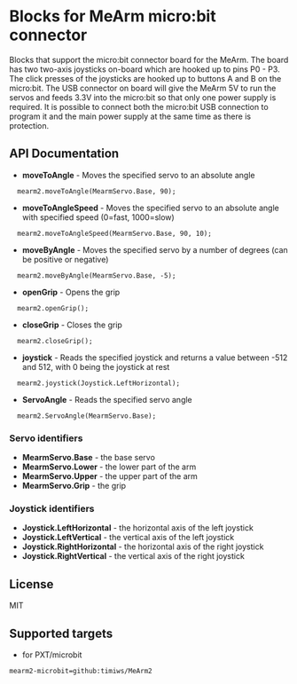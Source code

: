 Blocks for MeArm micro:bit connector
====================================

Blocks that support the micro:bit connector board for the MeArm. The board has two two-axis joysticks on-board which are hooked up to pins P0 - P3. The click presses of the joysticks are hooked up to buttons A and B on the micro:bit. The USB connector on board will give the MeArm 5V to run the servos and feeds 3.3V into the micro:bit so that only one power supply is required. It is possible to connect both the micro:bit USB connection to program it and the main power supply at the same time as there is protection.

## API Documentation

* **moveToAngle** - Moves the specified servo to an absolute angle

```
  mearm2.moveToAngle(MearmServo.Base, 90);
```

* **moveToAngleSpeed** - Moves the specified servo to an absolute angle with specified speed (0=fast, 1000=slow)

```
  mearm2.moveToAngleSpeed(MearmServo.Base, 90, 10);
```

* **moveByAngle** - Moves the specified servo by a number of degrees (can be positive or negative)

```
  mearm2.moveByAngle(MearmServo.Base, -5);
```

* **openGrip** - Opens the grip

```
  mearm2.openGrip();
```

* **closeGrip** - Closes the grip

```
  mearm2.closeGrip();
```

* **joystick** - Reads the specified joystick and returns a value between -512 and 512, with 0 being the joystick at rest

```
  mearm2.joystick(Joystick.LeftHorizontal);
```

* **ServoAngle** - Reads the specified servo angle

```
  mearm2.ServoAngle(MearmServo.Base);
```

### Servo identifiers

 * **MearmServo.Base** - the base servo
 * **MearmServo.Lower** - the lower part of the arm
 * **MearmServo.Upper** - the upper part of the arm
 * **MearmServo.Grip** - the grip
 
### Joystick identifiers

 * **Joystick.LeftHorizontal** - the horizontal axis of the left joystick
 * **Joystick.LeftVertical** - the vertical axis of the left joystick
 * **Joystick.RightHorizontal** - the horizontal axis of the right joystick
 * **Joystick.RightVertical** - the vertical axis of the right joystick


## License

MIT

## Supported targets

 * for PXT/microbit

```package
mearm2-microbit=github:timiws/MeArm2
```
